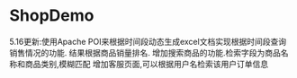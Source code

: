 # ShopDemo

5.16更新:使用Apache POI来根据时间段动态生成excel文档实现根据时间段查询销售情况的功能.
结果根据商品销量排名.
增加搜索商品的功能.检索字段为商品名称和商品类别,模糊匹配
增加客服页面,可以根据用户名检索该用户订单信息